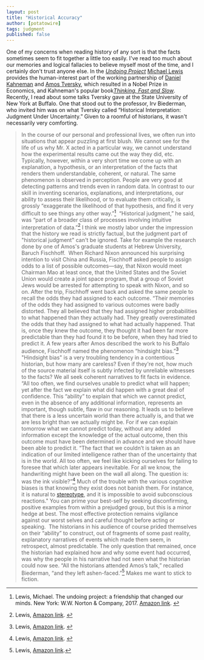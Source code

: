 ```yaml
---
layout: post
title: "Historical Accuracy"
author: [potatowire]
tags: judgment
published: false
---
```

One of my concerns when reading history of any sort is that the facts sometimes seem to fit together a little too easily. I've read too much about our memories and logical fallacies to believe myself most of the time, and I certainly don't trust anyone else. In the [*Undoing Project*](https://www.amazon.com/dp/product/B01GI6S7EK/&tag=potatowire-20) [Michael Lewis](https://en.wikipedia.org/wiki/Michael_Lewis) provides the human-interest part of the working partnership of [Daniel Kahneman](https://en.m.wikipedia.org/wiki/Daniel_Kahneman) and [Amos Tversky](https://en.m.wikipedia.org/wiki/Amos_Tversky), which resulted in a Nobel Prize in Economics, and Kahneman's popular book[*Thinking, Fast and Slow*](http://www.amazon.com/dp/0374533555/?tag=potatowire-20).
​
Recently, I read about some talks Tversky gave at the State University of New York at Buffalo. One that stood out to the professor, Irv Biederman, who invited him was on what Tversky called “Historical Interpretation: Judgment Under Uncertainty.” Given to a roomful of historians, it wasn't necessarily very comforting.
​
> In the course of our personal and professional lives, we often run into situations that appear puzzling at first blush. We cannot see for the life of us why Mr. X acted in a particular way, we cannot understand how the experimental results came out the way they did, etc. Typically, however, within a very short time we come up with an explanation, a hypothesis, or an interpretation of the facts that renders them understandable, coherent, or natural. The same phenomenon is observed in perception. People are very good at detecting patterns and trends even in random data. In contrast to our skill in inventing scenarios, explanations, and interpretations, our ability to assess their likelihood, or to evaluate them critically, is grossly “exaggerate the likelihood of that hypothesis, and find it very difficult to see things any other way.”[^1]
​
“Historical judgment,” he said, was “part of a broader class of processes involving intuitive interpretation of data.”[^2] I think we mostly labor under the impression that the history we read is strictly factual, but the judgment part of "historical judgment" can't be ignored. Take for example the research done by one of Amos's graduate students at Hebrew University, Baruch Fischhoff. 
​
> When Richard Nixon announced his surprising intention to visit China and Russia, Fischhoff asked people to assign odds to a list of possible outcomes—say, that Nixon would meet Chairman Mao at least once, that the United States and the Soviet Union would create a joint space program, that a group of Soviet Jews would be arrested for attempting to speak with Nixon, and so on. After the trip, Fischhoff went back and asked the same people to recall the odds they had assigned to each outcome. “Their memories of the odds they had assigned to various outcomes were badly distorted. They all believed that they had assigned higher probabilities to what happened than they actually had. They greatly overestimated the odds that they had assigned to what had actually happened. That is, once they knew the outcome, they thought it had been far more predictable than they had found it to be before, when they had tried to predict it. A few years after Amos described the work to his Buffalo audience, Fischhoff named the phenomenon “hindsight bias.”[^3]
​
"Hindsight bias" is a very troubling tendency in a contentious historian, but how many are careless? Even if they're not, how much of the source material itself is subtly infected by unreliable witnesses to the facts? We all seek coherent narratives to fit facts in evidence.
​
> “All too often, we find ourselves unable to predict what will happen; yet after the fact we explain what did happen with a great deal of confidence. This “ability” to explain that which we cannot predict, even in the absence of any additional information, represents an important, though subtle, flaw in our reasoning. It leads us to believe that there is a less uncertain world than there actually is, and that we are less bright than we actually might be. For if we can explain tomorrow what we cannot predict today, without any added information except the knowledge of the actual outcome, then this outcome must have been determined in advance and we should have been able to predict it. “The fact that we couldn’t is taken as an indication of our limited intelligence rather than of the uncertainty that is in the world. All too often, we feel like kicking ourselves for failing to foresee that which later appears inevitable. For all we know, the handwriting might have been on the wall all along. The question is: was the ink visible?”[^4]
​
Much of the trouble with the various cognitive biases is that knowing they exist does not banish them. For instance, it is natural to [stereotype](https://youarenotsosmart.com/2015/01/28/yanss-042-reducing-unconscious-biases-and-prejudices-with-rubber-hands-and-virtual-reality/), and it is impossible to avoid subconscious reactions." You can prime your best-self by seeking disconfirming, positive examples from within a prejudged group, but this is a minor hedge at best. The most effective protection remains vigilance against our worst selves and careful thought before acting or speaking.
​
> The historians in his audience of course prided themselves on their “ability” to construct, out of fragments of some past reality, explanatory narratives of events which made them seem, in retrospect, almost predictable. The only question that remained, once the historian had explained how and why some event had occurred, was why the people in his narrative had not seen what the historian could now see. “All the historians attended Amos’s talk,” recalled Biederman, “and they left ashen-faced.”[^5]
​
Makes me want to stick to fiction.
​
[^1]: Lewis, Michael. The undoing project: a friendship that changed our minds. New York: W.W. Norton & Company, 2017. [Amazon link](http://a.co/9EjPoct).
​
[^2]: Lewis, [Amazon link](http://a.co/66UTtEJ).
​
[^3]: Lewis, [Amazon link](http://a.co/4iowazW).
​
[^4]: Lewis, [Amazon link](http://a.co/5afSywF).
​
[^5]: Lewis, [Amazon link](http://a.co/1Cuz1sy).
